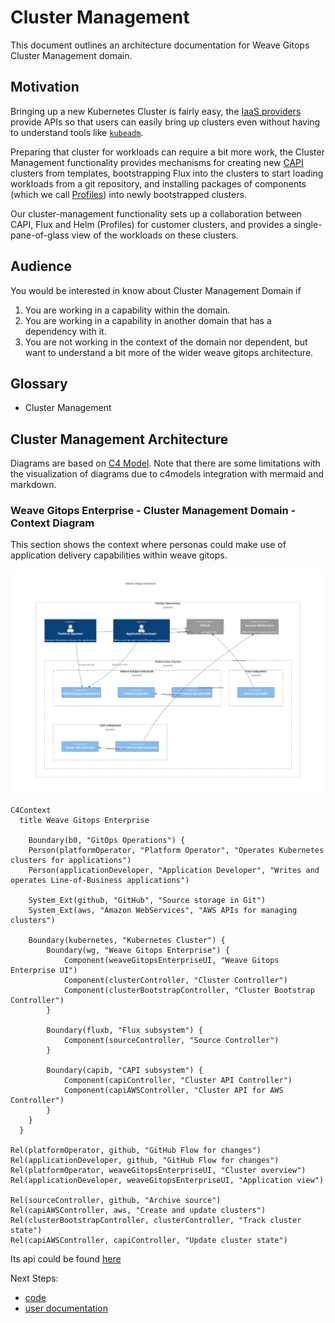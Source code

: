 # Cluster Management 
This document outlines an architecture documentation for Weave Gitops Cluster Management domain.

## Motivation
Bringing up a new Kubernetes Cluster is fairly easy, the [IaaS providers](https://azure.microsoft.com/en-gb/resources/cloud-computing-dictionary/what-is-iaas/) provide APIs so that users can easily bring up clusters even without having to understand tools like [`kubeadm`](https://kubernetes.io/docs/setup/production-environment/tools/kubeadm/create-cluster-kubeadm/).

Preparing that cluster for workloads can require a bit more work, the Cluster Management functionality provides mechanisms for creating new [CAPI](https://cluster-api.sigs.k8s.io/) clusters from templates, bootstrapping Flux into the clusters to start loading workloads from a git repository, and installing packages of components (which we call [Profiles](https://docs.gitops.weave.works/docs/cluster-management/profiles/)) into newly bootstrapped clusters.

Our cluster-management functionality sets up a collaboration between CAPI, Flux and Helm (Profiles) for customer clusters, and provides a single-pane-of-glass view of the workloads on these clusters.

## Audience
You would be interested in know about Cluster Management Domain if
1. You are working in a capability within the domain.
2. You are working in a capability in another domain that has a dependency with it.
3. You are not working in the context of the domain nor dependent, but want to understand a bit more
of the wider weave gitops architecture.

## Glossary

- Cluster Management

## Cluster Management Architecture

Diagrams are based on [C4 Model](https://c4model.com/). Note that there are some limitations with the visualization of 
diagrams due to c4models integration with mermaid and markdown.

### Weave Gitops Enterprise - Cluster Management Domain - Context Diagram

This section shows the context where personas could make use of application delivery capabilities within weave gitops.

![Context Diagram](./imgs/cluster-management-context.svg)

```mermaid-source
C4Context
  title Weave Gitops Enterprise

    Boundary(b0, "GitOps Operations") {
    Person(platformOperator, "Platform Operator", "Operates Kubernetes clusters for applications")
    Person(applicationDeveloper, "Application Developer", "Writes and operates Line-of-Business applications")

    System_Ext(github, "GitHub", "Source storage in Git")      
    System_Ext(aws, "Amazon WebServices", "AWS APIs for managing clusters") 

    Boundary(kubernetes, "Kubernetes Cluster") {
        Boundary(wg, "Weave Gitops Enterprise") {  
            Component(weaveGitopsEnterpriseUI, "Weave Gitops Enterprise UI")
            Component(clusterController, "Cluster Controller")
            Component(clusterBootstrapController, "Cluster Bootstrap Controller")
        }

        Boundary(fluxb, "Flux subsystem") {  
            Component(sourceController, "Source Controller")
        }

        Boundary(capib, "CAPI subsystem") {  
            Component(capiController, "Cluster API Controller")
            Component(capiAWSController, "Cluster API for AWS Controller")
        }
    }
  }

Rel(platformOperator, github, "GitHub Flow for changes")
Rel(applicationDeveloper, github, "GitHub Flow for changes")
Rel(platformOperator, weaveGitopsEnterpriseUI, "Cluster overview")
Rel(applicationDeveloper, weaveGitopsEnterpriseUI, "Application view")

Rel(sourceController, github, "Archive source")
Rel(capiAWSController, aws, "Create and update clusters")
Rel(clusterBootstrapController, clusterController, "Track cluster state")
Rel(capiAWSController, capiController, "Update cluster state")
```

Its api could be found [here](https://github.com/weaveworks/weave-gitops-enterprise/blob/main/cmd/clusters-service/api/cluster_services.proto)

Next Steps:
- [code](https://github.com/weaveworks/weave-gitops-enterprise)
- [user documentation](https://docs.gitops.weave.works/docs/enterprise/intro/index.html)
